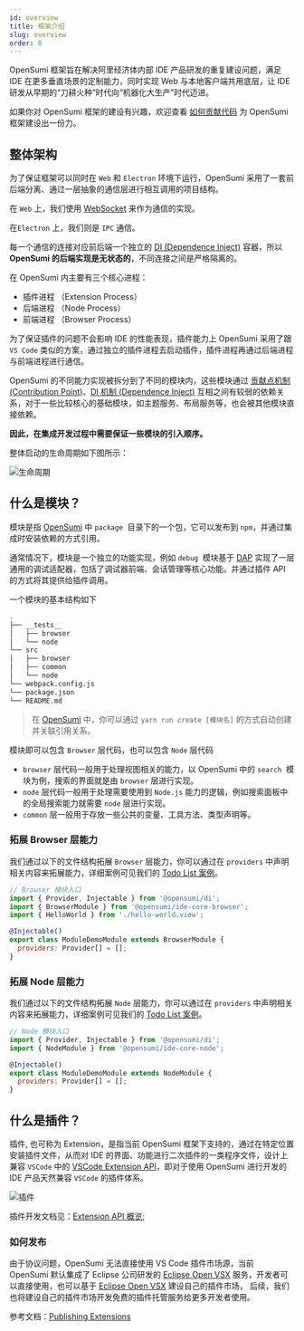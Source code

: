 ```yaml
---
id: overview
title: 框架介绍
slug: overview
order: 0
---
```


OpenSumi 框架旨在解决阿里经济体内部 IDE 产品研发的重复建设问题，满足 IDE 在更多垂直场景的定制能力，同时实现 Web 与本地客户端共用底层，让 IDE 研发从早期的“刀耕火种”时代向“机器化大生产”时代迈进。

如果你对 OpenSumi 框架的建设有兴趣，欢迎查看 [如何贡献代码](../develop/how-to-contribute) 为 OpenSumi 框架建设出一份力。

## 整体架构

为了保证框架可以同时在 `Web` 和 `Electron` 环境下运行，OpenSumi 采用了一套前后端分离、通过一层抽象的通信层进行相互调用的项目结构。

在 `Web` 上，我们使用 [WebSocket](https://developer.mozilla.org/zh-CN/docs/Web/API/WebSocket) 来作为通信的实现。

在`Electron` 上，我们则是 `IPC` 通信。

每一个通信的连接对应前后端一个独立的 [DI (Dependence Inject)](../develop/basic-design/dependence-injector) 容器，所以 **OpenSumi 的后端实现是无状态的**，不同连接之间是严格隔离的。

在 OpenSumi 内主要有三个核心进程：

- 插件进程 （Extension Process）
- 后端进程 （Node Process）
- 前端进程 （Browser Process）

为了保证插件的问题不会影响 IDE 的性能表现，插件能力上 OpenSumi 采用了跟 `VS Code` 类似的方案，通过独立的插件进程去启动插件，插件进程再通过后端进程与前端进程进行通信。

OpenSumi 的不同能力实现被拆分到了不同的模块内，这些模块通过 [贡献点机制 (Contribution Point)](../develop/basic-design/contribution-point)、[DI 机制 (Dependence Inject)](../develop/basic-design/dependence-injector) 互相之间有较弱的依赖关系，对于一些比较核心的基础模块，如主题服务、布局服务等，也会被其他模块直接依赖。

**因此，在集成开发过程中需要保证一些模块的引入顺序。**

整体启动的生命周期如下图所示：

![生命周期](https://img.alicdn.com/imgextra/i4/O1CN01G6C1nf21GoZEzAlJk_!!6000000006958-2-tps-1564-874.png)

## 什么是模块？

模块是指 [OpenSumi](https://github.com/opensumi/core) 中 `package`  目录下的一个包，它可以发布到 `npm`，并通过集成时安装依赖的方式引用。

通常情况下，模块是一个独立的功能实现，例如 `debug`  模块基于 [DAP](https://microsoft.github.io/debug-adapter-protocol/) 实现了一层通用的调试适配器，包括了调试器前端、会话管理等核心功能。并通过插件 API 的方式将其提供给插件调用。

一个模块的基本结构如下

```bash
.
├── __tests__
│   ├── browser
│   └── node
└── src
│   ├── browser
│   ├── common
│   └── node
└── webpack.config.js
└── package.json
└── README.md
```

> 在 [OpenSumi](https://github.com/opensumi/core) 中，你可以通过 `yarn run create [模块名]` 的方式自动创建并关联引用关系。

模块即可以包含 `Browser` 层代码，也可以包含 `Node` 层代码

- `browser` 层代码一般用于处理视图相关的能力，以 OpenSumi 中的 `search`  模块为例，搜索的界面就是由 `browser` 层进行实现。
- `node` 层代码一般用于处理需要使用到 `Node.js` 能力的逻辑，例如搜索面板中的全局搜索能力就需要 `node` 层进行实现。
- `common` 层一般用于存放一些公共的变量、工具方法、类型声明等。

### 拓展 Browser 层能力

我们通过以下的文件结构拓展 `Browser` 层能力，你可以通过在 `providers` 中声明相关内容来拓展能力，详细案例可见我们的 [Todo List 案例](../develop/sample/overview)。

```javascript
// Browser 模块入口
import { Provider, Injectable } from '@opensumi/di';
import { BrowserModule } from '@opensumi/ide-core-browser';
import { HelloWorld } from './hello-world.view';

@Injectable()
export class ModuleDemoModule extends BrowserModule {
  providers: Provider[] = [];
}
```

### 拓展 Node 层能力

我们通过以下的文件结构拓展 `Node` 层能力，你可以通过在 `providers` 中声明相关内容来拓展能力，详细案例可见我们的 [Todo List 案例](../develop/sample/overview)。

```javascript
// Node 模块入口
import { Provider, Injectable } from '@opensumi/di';
import { NodeModule } from '@opensumi/ide-core-node';

@Injectable()
export class ModuleDemoModule extends NodeModule {
  providers: Provider[] = [];
}
```

## 什么是插件？

插件, 也可称为 Extension，是指当前 OpenSumi 框架下支持的，通过在特定位置安装插件文件，从而对 IDE 的界面、功能进行二次插件的一类程序文件，设计上兼容 `VSCode` 中的 [VSCode Extension API](https://code.visualstudio.com/api)，即对于使用 OpenSumi 进行开发的 IDE 产品天然兼容 `VSCode` 的插件体系。

![插件](https://img.alicdn.com/imgextra/i3/O1CN01gHphRQ26x18NyYeTz_!!6000000007727-2-tps-1156-800.png)

插件开发文档见：[Extension API 概览](../extension/overview);

### 如何发布

由于协议问题，OpenSumi 无法直接使用 VS Code 插件市场源，当前 OpenSumi 默认集成了 Eclipse 公司研发的 [Eclipse Open VSX](https://www.eclipse.org/community/eclipse_newsletter/2020/march/1.php) 服务，开发者可以直接使用，也可以基于 [Eclipse Open VSX](https://www.eclipse.org/community/eclipse_newsletter/2020/march/1.php) 建设自己的插件市场， 后续，我们也将建设自己的插件市场开发免费的插件托管服务给更多开发者使用。

参考文档：[Publishing Extensions](https://github.com/eclipse/openvsx/wiki/Publishing-Extensions)
